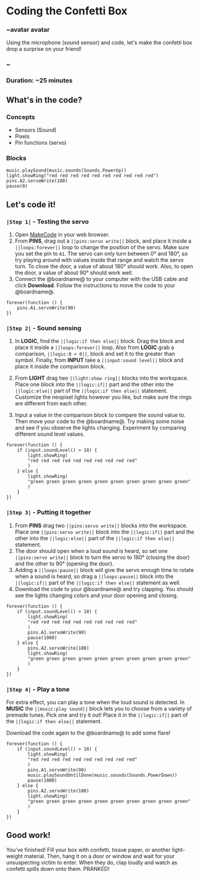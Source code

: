 # Coding the Confetti Box 

### ~avatar avatar 
Using the microphone (sound sensor) and code, let's make the confetti box drop a
surprise on your friend!
### ~ 

### Duration: ~25 minutes 

## What's in the code?

### Concepts
* Sensors (Sound)
* Pixels
* Pin functions (servo)

### Blocks

```cards
music.playSound(music.sounds(Sounds.PowerUp))
light.showRing("red red red red red red red red red red")
pins.A2.servoWrite(180)
pause(0)
``` 
## Let's code it!

### ``|Step 1|`` - Testing the servo

1. Open [MakeCode](@homeurl@) in your web browser.
2. From **PINS**, drag out a ``||pins:servo write||`` block, and place it inside a ``||loops:forever||`` loop to change the position of the servo. Make sure you set the pin to ``A1``. The servo can only turn between 0° and 180°, so try playing around with values inside that range and watch the servo turn. To close the door, a value of about 180° should work. Also, to open the door, a value of about 90° should work well.
3. Connect the @boardname@ to your computer with the USB cable and click **Download**. Follow the instructions to move the code to your @boardname@.

```blocks
forever(function () {
    pins.A1.servoWrite(90)
})
```

### ``|Step 2|`` - Sound sensing

1. In **LOGIC**, find the ``||logic:if then else||`` block. Drag the block and place it inside a ``||loops:forever||`` loop. Also from **LOGIC** grab a comparison, ``||logic:0 < 0||``, block and set it to the greater than symbol. Finally, from **INPUT** take a ``||input:sound level||`` block and place it inside the comparison block. 

2. From **LIGHT** drag two ``||light:show ring||`` blocks into the workspace. Place one block into the ``||logic:if||`` part and the other into the ``||logic:else||`` part of the ``||logic:if then else||`` statement. Customize the neopixel lights however you like, but make sure the rings are different from each other.

3. Input a value in the comparison block to compare the sound value to. Then move your code to the @boardname@. Try making some noise and see if you observe the lights changing. Experiment by comparing different sound level values.

```blocks
forever(function () {
    if (input.soundLevel() > 18) {
        light.showRing(
        "red red red red red red red red red red"
        )
    } else {
        light.showRing(
        "green green green green green green green green green green"
        )
    }
})
```

### ``|Step 3|`` - Putting it together

1. From **PINS** drag two ``||pins:servo write||`` blocks into the workspace. Place one ``||pins:servo write||`` block into the ``||logic:if||`` part and the other into the ``||logic:else||`` part of the ``||logic:if then else||`` statement.
2. The door should open when a loud sound is heard, so set one ``||pins:servo write||`` block to turn the servo to 180° (closing the door) and the other to 90° (opening the door). 
3. Adding a ``||loops:pause||`` block will give the servo enough time to rotate when a sound is heard, so drag a ``||loops:pause||`` block into the ``||logic:if||`` part of the ``||logic:if then else||`` statement as well.
4. Download the code to your @boardname@ and try clapping. You should see the lights changing colors and your door opening and closing.

```blocks
forever(function () {
    if (input.soundLevel() > 18) {
        light.showRing(
        "red red red red red red red red red red"
        )
        pins.A1.servoWrite(90)
        pause(1000)
    } else {
        pins.A2.servoWrite(180)
        light.showRing(
        "green green green green green green green green green green"
        )
    }
})
```
### ``|Step 4|`` - Play a tone

For extra effect, you can play a tone when the loud sound is detected. In **MUSIC** the ``||music:play sound||`` block lets you to choose from a variety of premade tunes. Pick one and try it out! Place it in the ``||logic:if||`` part of the ``||logic:if then else||`` statement.

Download the code again to the @boardname@ to add some flare!

```blocks
forever(function () {
    if (input.soundLevel() > 18) {
        light.showRing(
        "red red red red red red red red red red"
        )
        pins.A1.servoWrite(90)
        music.playSoundUntilDone(music.sounds(Sounds.PowerDown))
        pause(1000)
    } else {
        pins.A2.servoWrite(180)
        light.showRing(
        "green green green green green green green green green green"
        )
    }
})
```

## Good work!

You’ve finished! Fill your box with confetti, tissue paper, or another light-weight material. Then, hang it on a door or window and wait for your unsuspecting victim to enter. When they do, clap loudly and watch as confetti spills down onto them. PRANKED!
